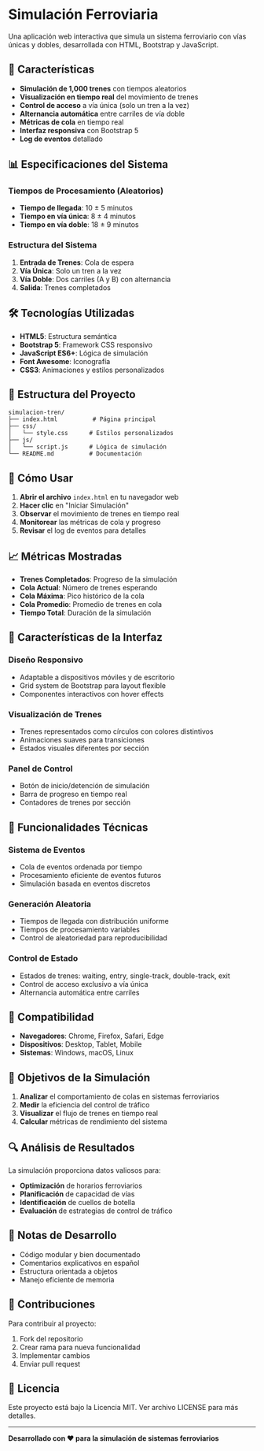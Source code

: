 # Simulación Ferroviaria

Una aplicación web interactiva que simula un sistema ferroviario con vías únicas y dobles, desarrollada con HTML, Bootstrap y JavaScript.

## 🚂 Características

- **Simulación de 1,000 trenes** con tiempos aleatorios
- **Visualización en tiempo real** del movimiento de trenes
- **Control de acceso** a vía única (solo un tren a la vez)
- **Alternancia automática** entre carriles de vía doble
- **Métricas de cola** en tiempo real
- **Interfaz responsiva** con Bootstrap 5
- **Log de eventos** detallado

## 📊 Especificaciones del Sistema

### Tiempos de Procesamiento (Aleatorios)
- **Tiempo de llegada**: 10 ± 5 minutos
- **Tiempo en vía única**: 8 ± 4 minutos  
- **Tiempo en vía doble**: 18 ± 9 minutos

### Estructura del Sistema
1. **Entrada de Trenes**: Cola de espera
2. **Vía Única**: Solo un tren a la vez
3. **Vía Doble**: Dos carriles (A y B) con alternancia
4. **Salida**: Trenes completados

## 🛠️ Tecnologías Utilizadas

- **HTML5**: Estructura semántica
- **Bootstrap 5**: Framework CSS responsivo
- **JavaScript ES6+**: Lógica de simulación
- **Font Awesome**: Iconografía
- **CSS3**: Animaciones y estilos personalizados

## 📁 Estructura del Proyecto

```
simulacion-tren/
├── index.html          # Página principal
├── css/
│   └── style.css      # Estilos personalizados
├── js/
│   └── script.js      # Lógica de simulación
└── README.md          # Documentación
```

## 🚀 Cómo Usar

1. **Abrir el archivo** `index.html` en tu navegador web
2. **Hacer clic** en "Iniciar Simulación"
3. **Observar** el movimiento de trenes en tiempo real
4. **Monitorear** las métricas de cola y progreso
5. **Revisar** el log de eventos para detalles

## 📈 Métricas Mostradas

- **Trenes Completados**: Progreso de la simulación
- **Cola Actual**: Número de trenes esperando
- **Cola Máxima**: Pico histórico de la cola
- **Cola Promedio**: Promedio de trenes en cola
- **Tiempo Total**: Duración de la simulación

## 🎨 Características de la Interfaz

### Diseño Responsivo
- Adaptable a dispositivos móviles y de escritorio
- Grid system de Bootstrap para layout flexible
- Componentes interactivos con hover effects

### Visualización de Trenes
- Trenes representados como círculos con colores distintivos
- Animaciones suaves para transiciones
- Estados visuales diferentes por sección

### Panel de Control
- Botón de inicio/detención de simulación
- Barra de progreso en tiempo real
- Contadores de trenes por sección

## 🔧 Funcionalidades Técnicas

### Sistema de Eventos
- Cola de eventos ordenada por tiempo
- Procesamiento eficiente de eventos futuros
- Simulación basada en eventos discretos

### Generación Aleatoria
- Tiempos de llegada con distribución uniforme
- Tiempos de procesamiento variables
- Control de aleatoriedad para reproducibilidad

### Control de Estado
- Estados de trenes: waiting, entry, single-track, double-track, exit
- Control de acceso exclusivo a vía única
- Alternancia automática entre carriles

## 📱 Compatibilidad

- **Navegadores**: Chrome, Firefox, Safari, Edge
- **Dispositivos**: Desktop, Tablet, Mobile
- **Sistemas**: Windows, macOS, Linux

## 🎯 Objetivos de la Simulación

1. **Analizar** el comportamiento de colas en sistemas ferroviarios
2. **Medir** la eficiencia del control de tráfico
3. **Visualizar** el flujo de trenes en tiempo real
4. **Calcular** métricas de rendimiento del sistema

## 🔍 Análisis de Resultados

La simulación proporciona datos valiosos para:
- **Optimización** de horarios ferroviarios
- **Planificación** de capacidad de vías
- **Identificación** de cuellos de botella
- **Evaluación** de estrategias de control de tráfico

## 📝 Notas de Desarrollo

- Código modular y bien documentado
- Comentarios explicativos en español
- Estructura orientada a objetos
- Manejo eficiente de memoria

## 🤝 Contribuciones

Para contribuir al proyecto:
1. Fork del repositorio
2. Crear rama para nueva funcionalidad
3. Implementar cambios
4. Enviar pull request

## 📄 Licencia

Este proyecto está bajo la Licencia MIT. Ver archivo LICENSE para más detalles.

---

**Desarrollado con ❤️ para la simulación de sistemas ferroviarios** 